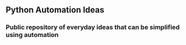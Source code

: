 ## Python Automation Ideas

### Public repository of everyday ideas that can be simplified using automation


